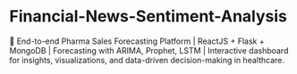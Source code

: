# Financial-News-Sentiment-Analysis
🚀 End-to-end Pharma Sales Forecasting Platform | ReactJS + Flask + MongoDB | Forecasting with ARIMA, Prophet, LSTM | Interactive dashboard for insights, visualizations, and data-driven decision-making in healthcare.
